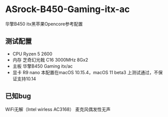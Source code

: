 # ASrock-B450-Gaming-itx-ac
华擎B450 itx黑苹果Opencore参考配置  
## 测试配置
* CPU Ryzen 5 2600
* 内存 芝奇幻光戟 C16 3000MHz 8Gx2
* 主板 华擎B450 Gaming itx/ac
* 显卡 R9 nano
本配置在macOS 10.15.4，macOS 11 beta3 上测试通过，不保证支持10.14
## 已知bug
WiFi无解（Intel wirless AC3168）
麦克风偶发性无声
